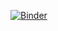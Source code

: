 [![Binder](https://mybinder.org/badge_logo.svg)](https://mybinder.org/v2/gh/gerberlab/MDSINE2_Paper/bindertutorials/HEAD)
